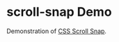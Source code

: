 # scroll-snap Demo

Demonstration of [CSS Scroll Snap](https://developer.mozilla.org/en-US/docs/Web/CSS/CSS_Scroll_Snap).
